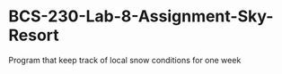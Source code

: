 # BCS-230-Lab-8-Assignment-Sky-Resort
Program that keep track of local snow conditions for one week
